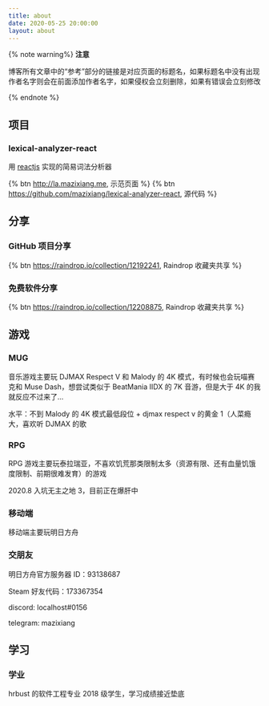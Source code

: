 ```yaml
---
title: about
date: 2020-05-25 20:00:00
layout: about
---
```


{% note warning%}
**注意**

博客所有文章中的“参考”部分的链接是对应页面的标题名，如果标题名中没有出现作者名字则会在前面添加作者名字，如果侵权会立刻删除，如果有错误会立刻修改

{% endnote %}

## 项目

### lexical-analyzer-react

用 [reactjs](https://zh-hans.reactjs.org/) 实现的简易词法分析器

{% btn http://la.mazixiang.me, 示范页面 %}
{% btn https://github.com/mazixiang/lexical-analyzer-react, 源代码 %}

## 分享

### GitHub 项目分享

{% btn https://raindrop.io/collection/12192241, Raindrop 收藏夹共享 %}

### 免费软件分享

{% btn https://raindrop.io/collection/12208875, Raindrop 收藏夹共享 %}

## 游戏

### MUG

音乐游戏主要玩 DJMAX Respect V 和 Malody 的 4K 模式，有时候也会玩喵赛克和 Muse Dash，想尝试类似于 BeatMania IIDX 的 7K 音游，但是大于 4K 的我就反应不过来了...

水平：不到 Malody 的 4K 模式最低段位 + djmax respect v 的黄金 1（人菜瘾大，喜欢听 DJMAX 的歌

### RPG

RPG 游戏主要玩泰拉瑞亚，不喜欢饥荒那类限制太多（资源有限、还有血量饥饿度限制、前期很难发育）的游戏

2020.8 入坑无主之地 3，目前正在爆肝中

### 移动端

移动端主要玩明日方舟

### 交朋友

明日方舟官方服务器 ID：93138687

Steam 好友代码：173367354

discord: localhost#0156

telegram: mazixiang

## 学习

### 学业

hrbust 的软件工程专业 2018 级学生，学习成绩接近垫底
